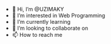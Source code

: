 - 👋 Hi, I’m @UZIMAKY
- 👀 I’m interested in Web Programming
- 🌱 I’m currently learning 
- 💞️ I’m looking to collaborate on 
- 📫 How to reach me 

<!---
UZIMAKY/UZIMAKY is a ✨ special ✨ repository because its `README.md` (this file) appears on your GitHub profile.
You can click the Preview link to take a look at your changes.
--->
